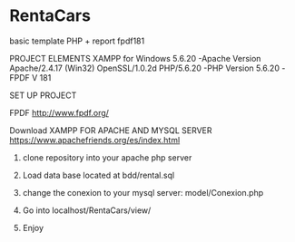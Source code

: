 # RentaCars
basic template PHP + report fpdf181

PROJECT ELEMENTS
XAMPP for Windows 5.6.20
-Apache Version	Apache/2.4.17 (Win32) OpenSSL/1.0.2d PHP/5.6.20
-PHP Version 5.6.20
-FPDF V 181





SET UP PROJECT

FPDF  http://www.fpdf.org/

Download XAMPP FOR APACHE AND MYSQL SERVER
https://www.apachefriends.org/es/index.html



1. clone repository into your apache php server
2. Load data base located at bdd/rental.sql
3. change the conexion to your mysql server: model/Conexion.php
4. Go into localhost/RentaCars/view/

5. Enjoy
